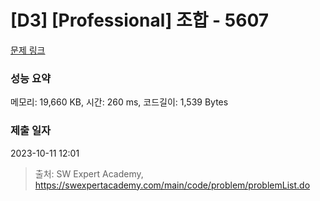 # [D3] [Professional] 조합 - 5607 

[문제 링크](https://swexpertacademy.com/main/code/problem/problemDetail.do?contestProbId=AWXGKdbqczEDFAUo) 

### 성능 요약

메모리: 19,660 KB, 시간: 260 ms, 코드길이: 1,539 Bytes

### 제출 일자

2023-10-11 12:01



> 출처: SW Expert Academy, https://swexpertacademy.com/main/code/problem/problemList.do